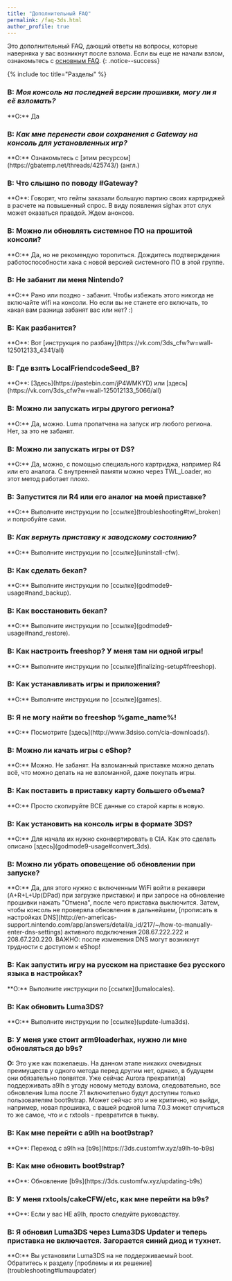 ```yaml
---
title: "Дополнительный FAQ"
permalink: /faq-3ds.html
author_profile: true
---
```


Это дополнительный FAQ, дающий ответы на вопросы, которые наверняка у вас возникнут после взлома. Если вы еще не начали взлом, ознакомьтесь с [основным FAQ](faq).
{: .notice--success}

{% include toc title="Разделы" %}

### **В:** *Моя консоль на последней версии прошивки, могу ли я её взломать?*    
<a name="faq_latestfw" />
**О:** Да

### **В:** *Как мне перенести свои сохранения с Gateway на консоль для установленных игр?*    
<a name="faq_gatewaysaves" />
**О:** Ознакомьтесь с [этим ресурсом](https://gbatemp.net/threads/425743/) (англ.)

### **В:** Что слышно по поводу #Gateway?       
<a name="gateway_rumors" />
**О**: Говорят, что гейты заказали большую партию своих картриджей в расчете на повышенный спрос. В виду появления sighax этот слух может оказаться правдой. Ждем анонсов.

### **В:** Можно ли обновлять системное ПО на прошитой консоли?       
<a name="update" />
**О:** Да, но не рекомендую торопиться. Дождитесь подтверждения работоспособности хака с новой версией системного ПО в этой группе. 

### **В:** Не забанит ли меня Nintendo?       
<a name="ban" />
**О:** Рано или поздно - забанит. Чтобы избежать этого никогда не включайте wifi на консоли. Но если вы не станете его включать, то какая вам разница забанят вас или нет? :)

### **В:** Как разбанится?       
<a name="unban" />
**О**: Вот [инструкция по разбану](https://vk.com/3ds_cfw?w=wall-125012133_4341/all)

### **В:** Где взять LocalFriendcodeSeed_B?       
<a name="lfsb" />
**О**: [Здесь](https://pastebin.com/jP4WMKYD) или [здесь](https://vk.com/3ds_cfw?w=wall-125012133_5066/all)

### **В:** Можно ли запускать игры другого региона?       
<a name="region_free" />
**О:** Да, можно. Luma пропатчена на запуск игр любого региона. Нет, за это не забанят. 

### **В:** Можно ли запускать игры от DS?       
<a name="ds" />
**О:** Да, можно, с помощью специального картриджа, например R4 или его аналога. С внутренней памяти можно через TWL_Loader, но этот метод работает плохо. 

### **В:** Запустится ли R4 или его аналог на моей приставке?       
<a name="ds_r4" />
**О:** Выполните инструкции по [ссылке](troubleshooting#twl_broken) и попробуйте сами.

### **В:** *Как вернуть приставку к заводскому состоянию?*    
<a name="faq_latestfw" />
**О:** Выполните инструкции по [ссылке](uninstall-cfw).

### **В:** Как сделать бекап?       
<a name="backup" />
**О:** Выполните инструкции по [ссылке](godmode9-usage#nand_backup).

### **В:** Как восстановить бекап?       
<a name="restore_backup" />
**О:** Выполните инструкции по [ссылке](godmode9-usage#nand_restore).

### **В:** Как настроить freeshop? У меня там ни одной игры!       
<a name="freeshop" />
**О:** Выполните инструкции по [ссылке](finalizing-setup#freeshop).

### **В:** Как устанавливать игры и приложения?       
<a name="cia_games" />
**О:** Выполните инструкции по [ссылке](games).

### **В:** Я не могу найти во freeshop %game_name%!       
<a name="3dsisos" />
**О:** Посмотрите [здесь](http://www.3dsiso.com/cia-downloads/).

### **В:** Можно ли качать игры с eShop?       
<a name="eshop" />
**О:** Можно. Не забанят. На взломанный приставке можно делать всё, что можно делать на не взломанной, даже покупать игры. 

### **В:** Как поставить в приставку карту большего объема?       
<a name="bigger_sd" />
**О:** Просто скопируйте ВСЕ данные со старой карты в новую. 

### **В:** Как установить на консоль игры в формате 3DS?       
<a name="3ds_games" />
**О:** Для начала их нужно сконвертировать в CIA. Как это сделать описано [здесь](godmode9-usage#convert_3ds).

### **В:** Можно ли убрать оповещение об обновлении при запуске?       
<a name="update_notification" />
**О:** Да, для этого нужно с включенным WiFi войти в рекавери (A+R+L+Up(DPad) при загрузке приставки) и при запросе на обновление прошивки нажать "Отмена", после чего приставка выключится. Затем, чтобы консоль не проверяла обновления в дальнейшем, [прописать в настройках DNS](http://en-americas-support.nintendo.com/app/answers/detail/a_id/217/~/how-to-manually-enter-dns-settings) активного подключения 208.67.222.222 и 208.67.220.220. ВАЖНО: после изменения DNS могут возникнут трудности с доступом к eShop!

### **В:** Как запустить игру на русском на приставке без русского языка в настройках?       
<a name="lumalocaleswitcher" />
**О:** Выполните инструкции по [ссылке](lumalocales).

### **В:** Как обновить Luma3DS?       
<a name="luma_update" />
**О:** Выполните инструкции по [ссылке](update-luma3ds).

### **В:** У меня уже стоит arm9loaderhax, нужно ли мне обновляться до b9s? 
**О:** Это уже как пожелаешь. На данном этапе никаких очевидных преимуществ у одного метода перед другим нет, однако, в будущем они обязательно появятся. Уже сейчас Aurora прекратил(а) поддерживать a9lh в угоду новому методу взлома, следовательно, все обновления luma после 7.1 включительно будут доступны только пользователям boot9strap. Может сейчас это и не критично, но выйди, например, новая прошивка, с вашей родной luma 7.0.3 может случиться то же самое, что и с rxtools - превратится в тыкву.

### **В:** Как мне перейти с a9lh на boot9strap?       
<a name="migrate_to_b9s" />
**О**: Переход с a9lh на [b9s](https://3ds.customfw.xyz/a9lh-to-b9s)

### **В:** Как мне обновить boot9strap?       
<a name="b9s_update" />
**О**: Обновление [b9s](https://3ds.customfw.xyz/updating-b9s)

### **В:** У меня rxtools/cakeCFW/etc, как мне перейти на b9s?       
<a name="old_fws" />
**О**: Если у вас НЕ a9lh, просто следуйте руководству. 

### **В:** Я обновил Luma3DS через Luma3DS Updater и теперь приставка не включается. Загорается синий диод и тухнет.
<a name="lumaupdater" />
**О:** Вы установили Luma3DS на не поддерживаемый boot. Обратитесь к разделу [проблемы и их решение](troubleshooting#lumaupdater)